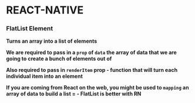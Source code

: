 # REACT-NATIVE

### FlatList Element

**Turns an array into a list of elements**

**We are required to pass in a `prop` of `data` the array of data that we are going to create a bunch of elements out of**

**Also required to pass in `renderItem` prop - function that will turn each individual item into an element**

**If you are coming from React on the web, you might be used to `mapping` an array of data to build a list = - FlatList is better with RN**

